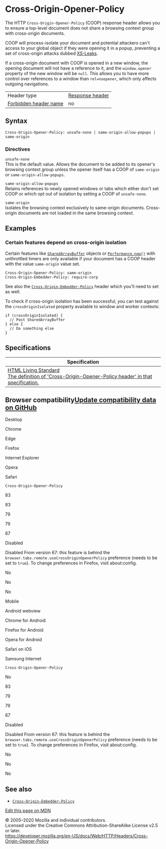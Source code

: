 Cross-Origin-Opener-Policy
==========================

The HTTP `Cross-Origin-Opener-Policy` (COOP) response header allows you to ensure a top-level document does not share a browsing context group with cross-origin documents.

COOP will process-isolate your document and potential attackers can't access to your global object if they were opening it in a popup, preventing a set of cross-origin attacks dubbed [XS-Leaks](https://github.com/xsleaks/xsleaks).

If a cross-origin document with COOP is opened in a new window, the opening document will not have a reference to it, and the `window.opener` property of the new window will be `null`. This allows you to have more control over references to a window than `rel=noopener`, which only affects outgoing navigations.

<table><tbody><tr class="odd"><td>Header type</td><td><a href="https://developer.mozilla.org/en-US/docs/Glossary/Response_header">Response header</a></td></tr><tr class="even"><td><a href="https://developer.mozilla.org/en-US/docs/Glossary/Forbidden_header_name">Forbidden header name</a></td><td>no</td></tr></tbody></table>

Syntax
------

    Cross-Origin-Opener-Policy: unsafe-none | same-origin-allow-popups | same-origin

### Directives

`unsafe-none`  
This is the default value. Allows the document to be added to its opener's browsing context group unless the opener itself has a COOP of `same-origin` or `same-origin-allow-popups`.

`same-origin-allow-popups`  
Retains references to newly opened windows or tabs which either don't set COOP or which opt out of isolation by setting a COOP of `unsafe-none`.

`same-origin`  
Isolates the browsing context exclusively to same-origin documents. Cross-origin documents are not loaded in the same browsing context.

Examples
--------

### Certain features depend on cross-origin isolation

Certain features like [`SharedArrayBuffer`](https://developer.mozilla.org/en-US/docs/Web/JavaScript/Reference/Global_Objects/SharedArrayBuffer) objects or [`Performance.now()`](https://developer.mozilla.org/en-US/docs/Web/API/Performance/now) with unthrottled timers are only available if your document has a COOP header with the value `same-origin` value set.

    Cross-Origin-Opener-Policy: same-origin
    Cross-Origin-Embedder-Policy: require-corp

See also the [`Cross-Origin-Embedder-Policy`](cross-origin-embedder-policy) header which you'll need to set as well.

To check if cross-origin isolation has been successful, you can test against the `crossOriginIsolated` property available to window and worker contexts:

    if (crossOriginIsolated) {
      // Post SharedArrayBuffer
    } else {
      // Do something else
    }

Specifications
--------------

<table><thead><tr class="header"><th>Specification</th></tr></thead><tbody><tr class="odd"><td><a href="https://html.spec.whatwg.org/multipage/#the-cross-origin-opener-policy-header">HTML Living Standard<br />
<span class="small">The definition of 'Cross-Origin-Opener-Policy header' in that specification.</span></a></td></tr></tbody></table>

Browser compatibility<a href="https://github.com/mdn/browser-compat-data" class="bc-github-link">Update compatibility data on GitHub</a>
----------------------------------------------------------------------------------------------------------------------------------------

Desktop

<span class="bc-head-txt-label bc-head-icon-chrome">Chrome</span>

<span class="bc-head-txt-label bc-head-icon-edge">Edge</span>

<span class="bc-head-txt-label bc-head-icon-firefox">Firefox</span>

<span class="bc-head-txt-label bc-head-icon-ie">Internet Explorer</span>

<span class="bc-head-txt-label bc-head-icon-opera">Opera</span>

<span class="bc-head-txt-label bc-head-icon-safari">Safari</span>

`Cross-Origin-Opener-Policy`

83

83

79

79

67

Disabled

Disabled From version 67: this feature is behind the `browser.tabs.remote.useCrossOriginOpenerPolicy` preference (needs to be set to `true`). To change preferences in Firefox, visit about:config.

No

No

No

Mobile

<span class="bc-head-txt-label bc-head-icon-webview_android">Android webview</span>

<span class="bc-head-txt-label bc-head-icon-chrome_android">Chrome for Android</span>

<span class="bc-head-txt-label bc-head-icon-firefox_android">Firefox for Android</span>

<span class="bc-head-txt-label bc-head-icon-opera_android">Opera for Android</span>

<span class="bc-head-txt-label bc-head-icon-safari_ios">Safari on iOS</span>

<span class="bc-head-txt-label bc-head-icon-samsunginternet_android">Samsung Internet</span>

`Cross-Origin-Opener-Policy`

No

83

79

79

67

Disabled

Disabled From version 67: this feature is behind the `browser.tabs.remote.useCrossOriginOpenerPolicy` preference (needs to be set to `true`). To change preferences in Firefox, visit about:config.

No

No

No

See also
--------

-   [`Cross-Origin-Embedder-Policy`](cross-origin-embedder-policy)

<a href="https://developer.mozilla.org/en-US/docs/Web/HTTP/Headers/Cross-Origin-Opener-Policy$edit" class="_attribution-link">Edit this page on MDN</a>

© 2005–2020 Mozilla and individual contributors.  
Licensed under the Creative Commons Attribution-ShareAlike License v2.5 or later.  
<a href="https://developer.mozilla.org/en-US/docs/Web/HTTP/Headers/Cross-Origin-Opener-Policy" class="_attribution-link">https://developer.mozilla.org/en-US/docs/Web/HTTP/Headers/Cross-Origin-Opener-Policy</a>
